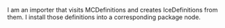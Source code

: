 I am an importer that visits MCDefinitions and creates IceDefinitions from them. I install those definitions into a corresponding package node.